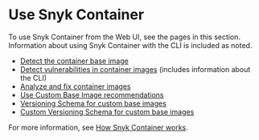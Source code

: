 # Use Snyk Container

To use Snyk Container from the Web UI, see the pages in this section. Information about using Snyk Container with the CLI is included as noted.

* [Detect the container base image](detect-the-container-base-image.md)
* [Detect vulnerabilities in container images](detect-application-vulnerabilities-in-container-images.md) (includes information about the CLI)
* [Analyze and fix container images](analyze-and-fix-container-images.md)
* [Use Custom Base Image recommendations](use-custom-base-image-recommendations/)
* [Versioning Schema for custom base images](use-custom-base-image-recommendations/versioning-schema-for-custom-base-images.md)
* [Custom Versioning Schema for custom base images](use-custom-base-image-recommendations/custom-versioning-schema-for-custom-base-images.md)

For more information, see [How Snyk Container works](../../../scan-with-snyk/snyk-container/how-snyk-container-works/).
